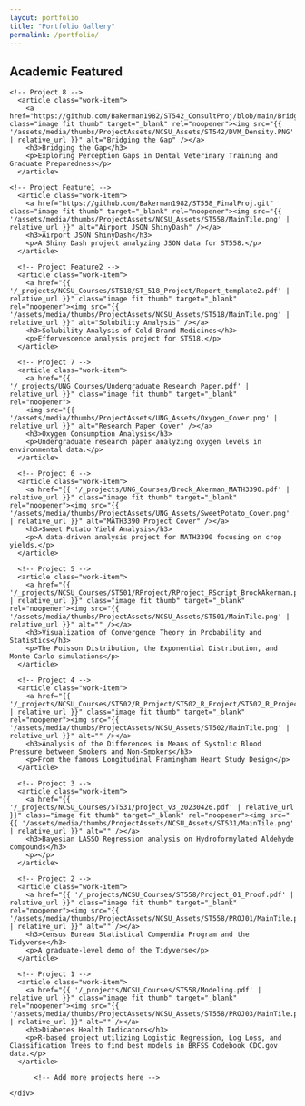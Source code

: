 ```yaml
---
layout: portfolio
title: "Portfolio Gallery"
permalink: /portfolio/
---
```


<section id="portfolio">
  <h2>Academic Featured</h2>
  

  <div class="portfolio-container">
    <div class="portfolio-grid">

    <!-- Project 8 -->
      <article class="work-item">
        <a href="https://github.com/Bakerman1982/ST542_ConsultProj/blob/main/Bridging_the_Gap_Dental_Veterinary_Training_Analysis.pdf" class="image fit thumb" target="_blank" rel="noopener"><img src="{{ '/assets/media/thumbs/ProjectAssets/NCSU_Assets/ST542/DVM_Density.PNG' | relative_url }}" alt="Bridging the Gap" /></a>
        <h3>Bridging the Gap</h3>
        <p>Exploring Perception Gaps in Dental Veterinary Training and Graduate Preparedness</p>
      </article>

    <!-- Project Feature1 -->
      <article class="work-item">
        <a href="https://github.com/Bakerman1982/ST558_FinalProj.git" class="image fit thumb" target="_blank" rel="noopener"><img src="{{ '/assets/media/thumbs/ProjectAssets/NCSU_Assets/ST558/MainTile.png' | relative_url }}" alt="Airport JSON ShinyDash" /></a>
        <h3>Airport JSON ShinyDash</h3>
        <p>A Shiny Dash project analyzing JSON data for ST558.</p>
      </article>
  
      <!-- Project Feature2 -->
      <article class="work-item">
        <a href="{{ '/_projects/NCSU_Courses/ST518/ST_518_Project/Report_template2.pdf' | relative_url }}" class="image fit thumb" target="_blank" rel="noopener"><img src="{{ '/assets/media/thumbs/ProjectAssets/NCSU_Assets/ST518/MainTile.png' | relative_url }}" alt="Solubility Analysis" /></a>
        <h3>Solubility Analysis of Cold Brand Medicines</h3>
        <p>Effervescence analysis project for ST518.</p>
      </article>
  
      <!-- Project 7 -->
      <article class="work-item">
        <a href="{{ '/_projects/UNG_Courses/Undergraduate_Research_Paper.pdf' | relative_url }}" class="image fit thumb" target="_blank" rel="noopener">
        <img src="{{ '/assets/media/thumbs/ProjectAssets/UNG_Assets/Oxygen_Cover.png' | relative_url }}" alt="Research Paper Cover" /></a>
        <h3>Oxygen Consumption Analysis</h3>
        <p>Undergraduate research paper analyzing oxygen levels in environmental data.</p>
      </article>

      <!-- Project 6 -->
      <article class="work-item">
        <a href="{{ '/_projects/UNG_Courses/Brock_Akerman_MATH3390.pdf' | relative_url }}" class="image fit thumb" target="_blank" rel="noopener"><img src="{{ '/assets/media/thumbs/ProjectAssets/UNG_Assets/SweetPotato_Cover.png' | relative_url }}" alt="MATH3390 Project Cover" /></a>
        <h3>Sweet Potato Yield Analysis</h3>
        <p>A data-driven analysis project for MATH3390 focusing on crop yields.</p>
      </article>

      <!-- Project 5 -->
      <article class="work-item">
        <a href="{{ '/_projects/NCSU_Courses/ST501/RProject/RProject_RScript_BrockAkerman.pdf' | relative_url }}" class="image fit thumb" target="_blank" rel="noopener"><img src="{{ '/assets/media/thumbs/ProjectAssets/NCSU_Assets/ST501/MainTile.png' | relative_url }}" alt="" /></a>
        <h3>Visualization of Convergence Theory in Probability and Statistics</h3>
        <p>The Poisson Distribution, the Exponential Distribution, and Monte Carlo simulations</p>
      </article>

      <!-- Project 4 -->
      <article class="work-item">
        <a href="{{ '/_projects/NCSU_Courses/ST502/R_Project/ST502_R_Project/ST502_R_Project_Complete.pdf' | relative_url }}" class="image fit thumb" target="_blank" rel="noopener"><img src="{{ '/assets/media/thumbs/ProjectAssets/NCSU_Assets/ST502/MainTile.png' | relative_url }}" alt="" /></a>
        <h3>Analysis of the Differences in Means of Systolic Blood Pressure between Smokers and Non-Smokers</h3>
        <p>From the famous Longitudinal Framingham Heart Study Design</p>
      </article>

      <!-- Project 3 -->
      <article class="work-item">
        <a href="{{ '/_projects/NCSU_Courses/ST531/project_v3_20230426.pdf' | relative_url }}" class="image fit thumb" target="_blank" rel="noopener"><img src="{{ '/assets/media/thumbs/ProjectAssets/NCSU_Assets/ST531/MainTile.png' | relative_url }}" alt="" /></a>
        <h3>Bayesian LASSO Regression analysis on Hydroformylated Aldehyde compounds</h3>
        <p></p>
      </article>

      <!-- Project 2 -->
      <article class="work-item">
        <a href="{{ '/_projects/NCSU_Courses/ST558/Project_01_Proof.pdf' | relative_url }}" class="image fit thumb" target="_blank" rel="noopener"><img src="{{ '/assets/media/thumbs/ProjectAssets/NCSU_Assets/ST558/PROJ01/MainTile.png' | relative_url }}" alt="" /></a>
        <h3>Census Bureau Statistical Compendia Program and the Tidyverse</h3>
        <p>A graduate-level demo of the Tidyverse</p>
      </article>

      <!-- Project 1 -->
      <article class="work-item">
        <a href="{{ '/_projects/NCSU_Courses/ST558/Modeling.pdf' | relative_url }}" class="image fit thumb" target="_blank" rel="noopener"><img src="{{ '/assets/media/thumbs/ProjectAssets/NCSU_Assets/ST558/PROJ03/MainTile.png' | relative_url }}" alt="" /></a>
        <h3>Diabetes Health Indicators</h3>
        <p>R-based project utilizing Logistic Regression, Log Loss, and Classification Trees to find best models in BRFSS Codebook CDC.gov data.</p>
      </article>

          <!-- Add more projects here --> 
          
    </div>
  </div>
</section>
